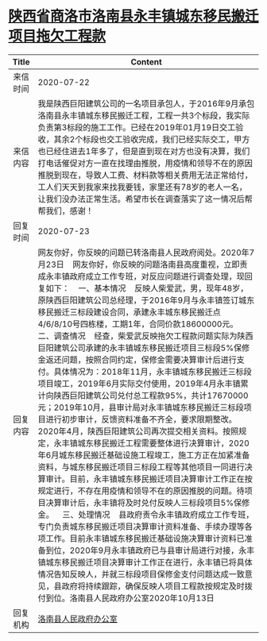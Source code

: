 # <a href="http://www.shangluo.gov.cn/zmhd/ldxxxx.jsp?urltype=leadermail.LeaderMailContentUrl&wbtreeid=1112&leadermailid=6231">陕西省商洛市洛南县永丰镇城东移民搬迁项目拖欠工程款</a>
|Title|Content|
|:---:|---|
|来信时间|2020-07-22|
|来信内容|我是陕西巨阳建筑公司的一名项目承包人，于2016年9月承包洛南县永丰镇城东移民搬迁工程，工程一共3个标段，我实际负责第3标段的施工工作。已经在2019年01月19日交工验收，其余2个标段也交工验收完成，我们已经实际交工，甲方也已经住进去1年多了，但是直到现在对方也没有决算，我们打电话催促对方一直在找理由推脱，用疫情和领导不在的原因推脱到现在，导致人工费、材料款等相关费用无法正常给付，工人们天天到我家来找我要钱，家里还有78岁的老人一名，让我们没办法正常生活。希望市长在调查落实了这一情况后帮帮我们，感谢！|
|回复时间|2020-07-23|
|回复内容|网友你好，你反映的问题已转洛南县人民政府阅处。2020年7月23日    网友你好，你反映的问题洛南县高度重视，立即责成永丰镇政府成立工作专班，对反应问题进行调查处理，现回复如下：    一、基本情况    反映人柴爱武，男，现年48岁，原陕西巨阳建筑公司总经理，于2016年9月与永丰镇签订城东移民搬迁三标段建设合同，承建永丰城东移民搬迁点4/6/8/10号四栋楼，工期1年，合同价款18600000元。    二、调查情况    经查，柴爱武反映拖欠工程款问题实际为陕西巨阳建筑公司承建的永丰镇城东移民搬迁项目三标段5%保修金返还问题，按照合同约定，保修金需要决算审计后进行支付。具体情况为：2018年11月，永丰镇城东移民搬迁三标段项目竣工，2019年6月实际交付使用，2019年4月永丰镇累计向陕西巨阳建筑公司兑付总工程款95%，共计17670000元；2019年10月，县审计局对永丰镇城东移民搬迁三标段项目进行初步审计，反馈资料准备不齐全，要求限期整改。2020年4月，陕西巨阳建筑公司再次提交相关资料。按照规定，永丰镇城东移民搬迁工程需要整体进行决算审计，2020年6月城东移民搬迁基础设施工程竣工，施工方正在加紧准备资料，与城东移民搬迁项目三标段工程等其他项目一同进行决算审计。目前，永丰镇城东移民搬迁项目决算审计工作正在按规定进行，不存在用疫情和领导不在的原因推脱的问题。待项目决算审计后，永丰镇将及时兑付反映人三标段项目5%保修金。    三、处理情况    县政府责令永丰镇政府成立工作专班，专门负责城东移民搬迁项目决算审计资料准备、手续办理等各项工作。目前永丰镇城东移民搬迁基础设施决算审计资料已准备到位，2020年9月永丰镇政府已与县审计局进行对接，永丰镇城东移民搬迁项目决算审计工作正在进行，永丰镇已将具体情况告知反映人，并就三标段项目保修金支付问题达成一致意见，县政府将持续跟踪，确保反映人项目工程款按规定及时拨付到位。洛南县人民政府办公室2020年10月13日|
|回复机构|<a href="../../categories/agencies/洛南县人民政府办公室.md">洛南县人民政府办公室</a>|